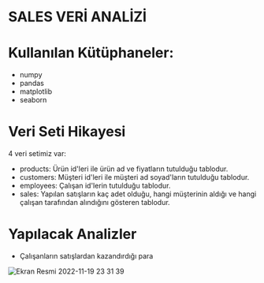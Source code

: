 # SALES VERİ ANALİZİ
# Kullanılan Kütüphaneler:

* numpy
* pandas
* matplotlib
* seaborn

# Veri Seti Hikayesi

4 veri setimiz var:

* products: Ürün id'leri ile ürün ad ve fiyatların tutulduğu tablodur.
* customers: Müşteri id'leri ile müşteri ad soyad'ların tutulduğu tablodur.
* employees: Çalışan id'lerin tutulduğu tablodur.
* sales: Yapılan satışların kaç adet olduğu, hangi müşterinin aldığı ve hangi çalışan tarafından alındığını gösteren tablodur.

# Yapılacak Analizler
* Çalışanların satışlardan kazandırdığı para

![Ekran Resmi 2022-11-19 23 31 39](https://user-images.githubusercontent.com/32307171/202870555-fcfc71a5-2170-4ae0-86ff-411b22c935ec.png)
